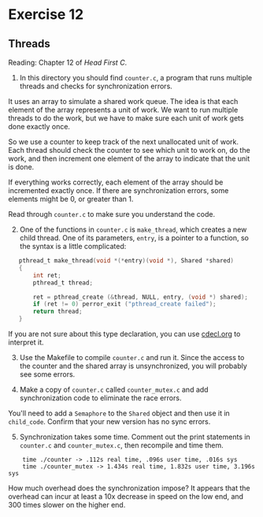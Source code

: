 # Exercise 12
## Threads

Reading: Chapter 12 of *Head First C*.

1) In this directory you should find `counter.c`, a program that runs
multiple threads and checks for synchronization errors.

It uses an array to simulate a shared work queue.  The idea is that
each element of the array represents a unit of work.  We want to run
multiple threads to do the work, but we have to make sure each unit
of work gets done exactly once.

So we use a counter to keep track of the next unallocated unit of
work.  Each thread should check the counter to see which unit to
work on, do the work, and then increment one element of the array
to indicate that the unit is done.

If everything works correctly, each element of the array should be
incremented exactly once.  If there are synchronization errors, some
elements might be 0, or greater than 1.

Read through `counter.c` to make sure you understand the code.

2) One of the functions in `counter.c` is `make_thread`, which
creates a new child thread.  One of its parameters, `entry`, is
a pointer to a function, so the syntax is a little complicated:

 ```C
    pthread_t make_thread(void *(*entry)(void *), Shared *shared)
    {
        int ret;
        pthread_t thread;

        ret = pthread_create (&thread, NULL, entry, (void *) shared);
        if (ret != 0) perror_exit ("pthread_create failed");
        return thread;
    }
 ```

If you are not sure about this type declaration, you can use
[cdecl.org](http://cdecl.org) to interpret it.


3) Use the Makefile to compile `counter.c` and run it.  Since the
access to the counter and the shared array is unsynchronized, you
will probably see some errors.

4) Make a copy of `counter.c` called `counter_mutex.c` and
add synchronization code to eliminate the race errors.  

You'll need to add a `Semaphore` to the `Shared` object and then use it 
in `child_code`.  Confirm that your new version has no sync errors.

5) Synchronization takes some time.  Comment out the print statements
in `counter.c` and `counter_mutex.c`, then recompile and time them.

```
    time ./counter -> .112s real time, .096s user time, .016s sys
    time ./counter_mutex -> 1.434s real time, 1.832s user time, 3.196s sys
```

How much overhead does the synchronization impose?
It appears that the overhead can incur at least a 10x decrease in speed on the low end, and 300 times slower on the higher end. 
